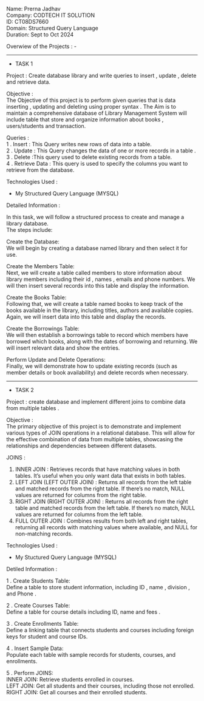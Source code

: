 Name: Prerna Jadhav                                                                                                                                                            
Company: CODTECH IT SOLUTION                     
ID: CT08DS7660  
Domain: Structured Query Language                                                                                                                                                   
Duration: Sept to Oct 2024  



  
Overwiew of the Projects : - 

___________________________________________________________________________________________________________________________________________________________________________________________

 - TASK 1

Project : Create database library and write queries to insert , update , delete and retrieve data.

Objective :                                                                                                                                                                                
 The Objective of this project is to perform given queries that is data inserting , updating and deleting using proper syntax . The Aim is to maintain a comprehensive database of Library Management System will include table that store and organize information about books , users/students and transaction.  
 
Queries :                                                                                                                                                                                    
 1 . Insert :  This Query writes new rows of data into a table.                                                                                                                            
 2 . Update : This Query changes the data of one or more records in a table .                                                                                                                 
 3 . Delete :This query used to delete existing records from a table.                                                                                                                            
 4 . Retrieve Data : This query is used to specify the columns you want to retrieve from the database.

Technologies Used : 
- My Structured Query Language (MYSQL)

  
Detailed Information : 

 In this task, we will follow a structured process to create and manage a library database.                                                                                                
 The steps include:

Create the Database:                                                                                                                                                                     
 We will begin by creating a database named library and then select it for use.

Create the Members Table:                                                                                                                                                             
 Next, we will create a table called members to store information about library members including their id , names , emails and phone numbers.
 We will then insert several records into this table and display the information.

Create the Books Table:                                                                                                                                                           
 Following that, we will create a table named books to keep track of the books available in the library, including titles, authors and available copies.
 Again, we will insert data into this table and display the records.

Create the Borrowings Table:                                                                                                                                                               
 We will then establish a borrowings table to record which members have borrowed which books, along with the dates of borrowing and returning.
 We will insert relevant data and show the entries.

Perform Update and Delete Operations:                                                                                                                                              
 Finally, we will demonstrate how to update existing records (such as member details or book availability) and delete records when necessary.  

___________________________________________________________________________________________________________________________________________________________________________________________


- TASK 2

Project :  create database and implement different joins to combine data from multiple tables . 

Objective :                                                                                                                                                                             
 The primary objective of this project is to demonstrate and implement various types of JOIN operations in a relational database. This will allow for the effective combination of data from multiple tables, showcasing the relationships and dependencies between different datasets.

JOINS : 
1. INNER JOIN : Retrieves records that have matching values in both tables. It’s useful when you only want data that exists in both tables.
2.  LEFT JOIN (LEFT OUTER JOIN) : Returns all records from the left table and matched records from the right table. If there’s no match, NULL values are returned for columns from the right table.
3.  RIGHT JOIN (RIGHT OUTER JOIN) : Returns all records from the right table and matched records from the left table. If there’s no match, NULL values are returned for columns from the left table.
4.  FULL OUTER JOIN :  Combines results from both left and right tables, returning all records with matching values where available, and NULL for non-matching records.


Technologies Used :                                                                                                                                                                        
 -  My Stuctured Query Language (MYSQL)


Detiled Information : 

1 . Create Students Table:                                                                                                                                                                 
    Define a table to store student information, including ID , name , division , and Phone . 

2 . Create Courses Table:                                                                                                                                                               
    Define a table for course details including ID, name and fees .

3 . Create Enrollments Table:                                                                                                                                                        
    Define a linking table that connects students and courses including foreign keys for student and course IDs.

4 . Insert Sample Data:                                                                                                                                                            
   Populate each table with sample records for students, courses, and enrollments.

5 . Perform JOINS:                                                                                                                                                                    
    INNER JOIN: Retrieve students enrolled in courses.                                                                                                                                   
    LEFT JOIN: Get all students and their courses, including those not enrolled.                                                                                                        
    RIGHT JOIN: Get all courses and their enrolled students.
